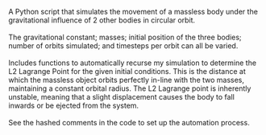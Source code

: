 A Python script that simulates the movement of a massless body under the gravitational influence of 2 other bodies in circular orbit.\
\
The gravitational constant; masses; initial position of the three bodies; number of orbits simulated; and timesteps per orbit can all be varied.\
\
Includes functions to automatically recurse my simulation to determine the L2 Lagrange Point for the given initial conditions. This is the distance at which the massless object orbits perfectly in-line with the two masses, maintaining a constant orbital radius. The L2 Lagrange point is inherently unstable, meaning that a slight displacement causes the body to fall inwards or be ejected from the system.\
\
See the hashed comments in the code to set up the automation process.
